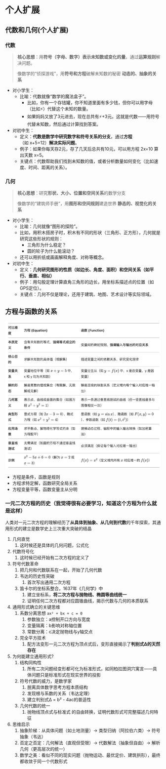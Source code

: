 # 个人扩展

## 代数和几何(个人扩展)

### 代数

> **核心思想**：用**符号（字母、数字）**表示**未知数或变化的量**，通过**运算规则**解决问题。
>
> 像数学的“侦探游戏”，用**符号和方程**破解未知数的秘密
> **动态的、抽象的关系**

- 对小学生：
  - 比喻：代数就像“数学的魔法盒子”。
    - 比如，你有一个存钱罐，你不知道里面有多少钱，但你可以用字母（比如⚡️）代替这个未知的数量。
    - 如果妈妈又放了3元进去，现在总共有⚡️+3元。这就是代数——用符号代替未知数，然后通过计算找到答案。
- 对初中生：
  - 定义：**代数是数学中研究数字和符号关系的分支**，通过**方程**（如 x+5=12）**解决实际问题**。
  - 例子：如果你每天存2元，存了几天后总共有10元，可以用方程 2x=10 算出天数 x=5。
  - 关键点：代数帮助我们找到未知数的值，或者分析数量如何变化（比如速度、时间、距离的关系）。

### 几何

> **核心思想**：研究**形状、大小、位置和空间关系**的数学分支
>
> 像数学的“建筑师手册”，用**图形和空间规则**建造世界
> **静态的、视觉化的关系**

- 对小学生：
  - 比喻：几何就像“图形的探险”。
  - 比如，用积木搭房子时，积木有不同的形状（三角形、正方形），几何就是研究这些形状的规则：
    - 三角形为什么稳定？
    - 圆的轮子为什么能滚动？
  - 还可以用折纸或画画解释角度、对称等概念。
- 对初中生：
  - 定义：**几何研究图形的性质（如边长、角度、面积）和空间关系（如平行、垂直、相似）**
  - 例子：用勾股定理计算直角三角形的边长，用坐标系描述点的位置（如GPS定位）。
  - 关键点：几何不仅是理论，还用于建筑、地图、艺术设计等实际领域。

## 方程与函数的关系

![方程与函数的关系](./docs/funcVSeq.png)

- 方程是条件，函数是规则
- 方程求特定解，函数研究全局关系
- 方程变量平等，函数变量主从分明

### 一元二次方程的历史（我觉得很有必要学习，知道这个方程为什么就是这样）

人类对一元二次方程的理解经历了**从具体到抽象、从几何到代数**的千年探索，其通用形式的建立是数学史上三次重大突破的结晶

1. 几何直觉
   1. 这时候还是具体的几何问题，公式化
2. 代数符号化
   1. 这时候已经开始有二次方程的定义了
3. 符号代数革命
   1. 把几何和代数联系在一起，开始了几何代数
   2. 韦达的历史性突破
      1. 首次写出通用二次方程
   3. 笛卡尔的坐标系整合，1637年《几何学》中
      1. 建立坐标系，**将二次方程与抛物线、椭圆等曲线统一**
      2. 证明任何二次方程都对应圆锥曲线，揭示代数与几何的本质联系
4. 通用形式确立的关键思维
   1. 系数分离思想 `ax² + bx + c = 0`
      1. 参数独立：a控制开口方向与宽度
      2. 变量隔离：b影响对称轴位置
      3. 常数分离：c决定抛物线与y轴交点
   2. 完全平方技术
      1. 配方法变形一元二次方程为顶点式后，变形直接揭示了**判别式Δ的天然存在**
5. 为何能建立通用形式?
   1. 结构同构性
      1. 所有二次问题经变形都可化为标准形式，如同柏拉图洞穴寓言——具体问题只是标准形式在现实世界的投影
   2. 符号代数的威力，是数学家
      1. 脱离具体数字思考方程本质结构
      2. 发现根与系数的关系（韦达定理）
      3. 建立判别式Δ = b² - 4ac的普适性
   3. 几何代数的统一
      1. 抛物线顶点式与标准式 的自由转换，证明代数形式可完整描述几何特征
6. 思维启示
   1. 抽象阶梯：从具体问题（如土地测量）→ 类型归纳（阿拉伯六类）→ 符号抽象（韦达）
   2. 否定之否定：几何解法（直观但受限）→ 代数解法（抽象但自由）→ 解析几何（更高层次的统一）
   3. 数学之美：看似不同的现实问题（抛物运动、最优定价、建筑拱形），最终都收敛于同一个代数形式